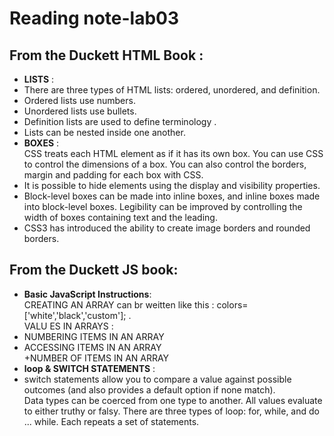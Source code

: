 # Reading note-lab03
## From the Duckett HTML Book :
+ **LISTS** : <br>
+ There are three types of HTML lists: ordered,
unordered, and definition. <br>
+ Ordered lists use numbers. <br>
+ Unordered lists use bullets.<br>
+ Definition lists are used to define terminology . <br>
+ Lists can be nested inside one another.<br> 
+ **BOXES** : <br>
CSS treats each HTML element as if it has its own box.
 You can use CSS to control the dimensions of a box.
 You can also control the borders, margin and padding
for each box with CSS.
 + It is possible to hide elements using the display and
visibility properties.
 + Block-level boxes can be made into inline boxes, and
inline boxes made into block-level boxes.
 Legibility can be improved by controlling the width of
boxes containing text and the leading.
+  CSS3 has introduced the ability to create image
borders and rounded borders.
## From the Duckett JS book:
+ **Basic JavaScript Instructions**: <br>
CREATING AN ARRAY can br weitten like this : colors= ['white','black','custom']; .<br>
 VALU ES IN ARRAYS  : <br>
+ NUMBERING ITEMS IN AN ARRAY <br>
+ ACCESSING ITEMS IN AN ARRAY <br>
+NUMBER OF ITEMS IN AN ARRAY <br>
+ **loop & SWITCH STATEMENTS** :<br>
+ switch statements allow you to compare a value
against possible outcomes (and also provides a default
option if none match).<br>
Data types can be coerced from one type to another.
All values evaluate to either truthy or falsy.
There are three types of loop: for, while, and
do ... while. Each repeats a set of statements. 

